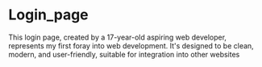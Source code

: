 # Login_page
This login page, created by a 17-year-old aspiring web developer, represents my first foray into web development. It's designed to be clean, modern, and user-friendly, suitable for integration into other websites
